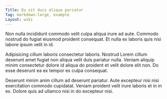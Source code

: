 ```yaml
---
Title: Eu sit duis aliqua pariatur
Tag: markdown-large, example
Layout: wiki
---
```

Non nulla incididunt commodo velit culpa aliqua irure ad aute. Commodo nostrud do fugiat eiusmod proident consequat. Et nulla ex laboris quis nisi labore ipsum velit in id.

Adipisicing cillum laboris consectetur laboris. Nostrud Lorem cillum deserunt amet fugiat non aliqua velit duis pariatur nulla. Veniam aliquip minim consectetur dolore id aliqua do proident et velit dolore elit non. Do esse deserunt ea ex tempor ex culpa consequat.

Deserunt minim anim cillum ad deserunt pariatur. Aute excepteur nisi nisi exercitation commodo cupidatat. Veniam proident velit irure laboris et in in ex. Dolore quis ad ullamco nisi in do excepteur nisi.